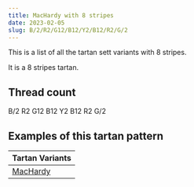 ```yaml
---
title: MacHardy with 8 stripes
date: 2023-02-05
slug: B/2/R2/G12/B12/Y2/B12/R2/G/2
---
```

This is a list of all the tartan sett variants with 8 stripes.

It is a 8 stripes tartan.


## Thread count
B/2 R2 G12 B12 Y2 B12 R2 G/2

## Examples of this tartan pattern

| Tartan Variants |
|---------------|
| [MacHardy](/variants/b/2/r2/g12/b12/y2/b12/r2/g/2-b304080-g008000-rc00000-yf0c000)||

